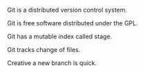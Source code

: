 Git is a distributed version control system.

Git is free software distributed under the GPL.

Git has a mutable index called stage.

Git tracks change of files.

Creative a new branch is quick.